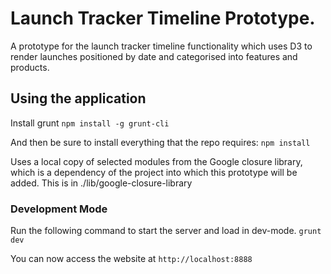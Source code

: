 # Launch Tracker Timeline Prototype.

A prototype for the launch tracker timeline functionality which uses D3 to
render launches positioned by date and categorised into features and
products.

## Using the application

Install grunt
`npm install -g grunt-cli`

And then be sure to install everything that the repo requires:
`npm install`

Uses a local copy of selected modules from the Google closure library, which is
a dependency of the project into which this prototype will be added. This is
in ./lib/google-closure-library

### Development Mode

Run the following command to start the server and load in dev-mode.
`grunt dev`

You can now access the website at
`http://localhost:8888`
